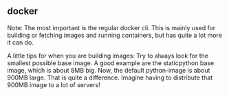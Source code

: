 
## docker

Note:
The most important is the regular docker cli. This is mainly used for
building or fetching images and running containers, but has quite a lot
more it can do.

A little tips for when you are building images:
Try to always look for the smallest possible base image. A good example are the staticpython
base image, which is about 8MB big. Now, the default python-image is about 900MB large. That
is quite a difference. Imagine having to distribute that 900MB image to a lot of servers!
